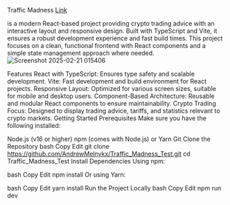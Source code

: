 
Traffic Madness [Link](https://andrewmelnykx.github.io/Traffic_Madness_Test/)

is a modern React-based project providing crypto trading advice with an interactive layout and responsive design. Built with TypeScript and Vite, it ensures a robust development experience and fast build times. This project focuses on a clean, functional frontend with React components and a simple state management approach where needed.
![Screenshot 2025-02-21 015406](https://github.com/user-attachments/assets/df5f022e-967c-4ce5-89d5-1359b0deef66)


Features
React with TypeScript: Ensures type safety and scalable development.
Vite: Fast development and build environment for React projects.
Responsive Layout: Optimized for various screen sizes, suitable for mobile and desktop users.
Component-Based Architecture: Reusable and modular React components to ensure maintainability.
Crypto Trading Focus: Designed to display trading advice, tariffs, and statistics relevant to crypto markets.
Getting Started
Prerequisites
Make sure you have the following installed:

Node.js (v16 or higher)
npm (comes with Node.js) or Yarn
Git
Clone the Repository
bash
Copy
Edit
git clone https://github.com/AndrewMelnykx/Traffic_Madness_Test.git
cd Traffic_Madness_Test
Install Dependencies
Using npm:

bash
Copy
Edit
npm install
Or using Yarn:

bash
Copy
Edit
yarn install
Run the Project Locally
bash
Copy
Edit
npm run dev
